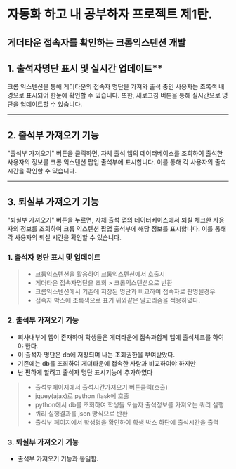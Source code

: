 # 자동화 하고 내 공부하자 프로젝트 제1탄.
## 게더타운 접속자를 확인하는 크롬익스텐션 개발

## 1. 출석자명단 표시 및 실시간 업데이트**

크롬 익스텐션을 통해 게더타운의 접속자 명단을 가져와 출석 중인 사용자는 초록색 배경으로 표시되어 한눈에 확인할 수 있습니다. 또한, 새로고침 버튼을 통해 실시간으로 명단을 업데이트할 수 있습니다.

---

## 2. 출석부 가져오기 기능

"출석부 가져오기" 버튼을 클릭하면, 자체 출석 앱의 데이터베이스를 조회하여 출석한 사용자의 정보를 크롬 익스텐션 팝업 출석부에 표시합니다. 이를 통해 각 사용자의 출석 시간을 확인할 수 있습니다.

---

## 3. 퇴실부 가져오기 기능

"퇴실부 가져오기" 버튼을 누르면, 자체 출석 앱의 데이터베이스에서 퇴실 체크한 사용자의 정보를 조회하여 크롬 익스텐션 팝업 출석부에 해당 정보를 표시합니다. 이를 통해 각 사용자의 퇴실 시간을 확인할 수 있습니다.


### 1. 출석자 명단 표시 및 업데이트
 > - 크롬익스텐션을 활용하여 크롬익스텐션에서 호출시 
 > - 게더타운 접속자명단을 조회 > 크롬익스텐션으로 반환
 > - 크롬익스텐션에서 기존에 저장된 명단과 비교하여 접속자로 판명될경우
 > - 접속자 박스에 초록색으로 표기
위와같은 알고리즘을 적용하였다.

### 2. 출석부 가져오기 기능

- 회사내부에 앱이 존재하며 학생들은 게더타운에 접속과함께 앱에 출석체크를 하여야 한다. 
- 이 출석자 명단은 db에 저장되며 나는 조회권한을 부여받았다.
- 기존에는 db를 조회하여 게더타운에 접속한 사람과 비교하여야 하지만
- 난 편하게 할려고 출석자 명단 표시기능에 추가하였다
> - 출석부페이지에서 출석시간가져오기 버튼클릭(호출)
> - jquey(ajax)로 python flask에 호출
> - python에서 db를 조회하여 학생들 오늘자 출석정보를 가져오는 쿼리 실행
> - 쿼리 실행결과를 json 방식으로 반환
> - 출석부 페이지에서 학생명을 확인하여 학생 박스 하단에 출석시간을 출력


### 3. 퇴실부 가져오기 기능
 - 출석부 가져오기 기능과 동일함.
